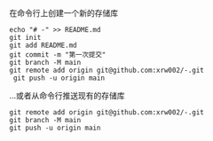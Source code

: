 在命令行上创建一个新的存储库
````
echo "# -" >> README.md 
git init 
git add README.md 
git commit -m "第一次提交" 
git branch -M main 
git remote add origin git@github.com:xrw002/-.git
 git push -u origin main
````
...或者从命令行推送现有的存储库
```
git remote add origin git@github.com:xrw002/-.git
git branch -M main 
git push -u origin main
````

